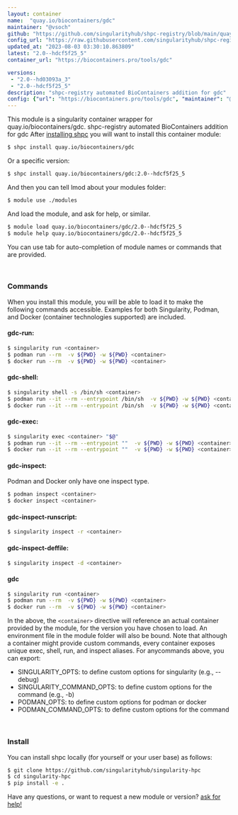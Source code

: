 ```yaml
---
layout: container
name:  "quay.io/biocontainers/gdc"
maintainer: "@vsoch"
github: "https://github.com/singularityhub/shpc-registry/blob/main/quay.io/biocontainers/gdc/container.yaml"
config_url: "https://raw.githubusercontent.com/singularityhub/shpc-registry/main/quay.io/biocontainers/gdc/container.yaml"
updated_at: "2023-08-03 03:30:10.863809"
latest: "2.0--hdcf5f25_5"
container_url: "https://biocontainers.pro/tools/gdc"

versions:
 - "2.0--hd03093a_3"
 - "2.0--hdcf5f25_5"
description: "shpc-registry automated BioContainers addition for gdc"
config: {"url": "https://biocontainers.pro/tools/gdc", "maintainer": "@vsoch", "description": "shpc-registry automated BioContainers addition for gdc", "latest": {"2.0--hdcf5f25_5": "sha256:22ae6ab10b489fa5aa568e28d88b8ce2c8a6684069f7375799083a0eb63dad49"}, "tags": {"2.0--hd03093a_3": "sha256:e64e16a86dfa1cba22d5ec58144a5d8ddbd980fd559d8706f3b0b18b9d029148", "2.0--hdcf5f25_5": "sha256:22ae6ab10b489fa5aa568e28d88b8ce2c8a6684069f7375799083a0eb63dad49"}, "docker": "quay.io/biocontainers/gdc"}
---
```


This module is a singularity container wrapper for quay.io/biocontainers/gdc.
shpc-registry automated BioContainers addition for gdc
After [installing shpc](#install) you will want to install this container module:


```bash
$ shpc install quay.io/biocontainers/gdc
```

Or a specific version:

```bash
$ shpc install quay.io/biocontainers/gdc:2.0--hdcf5f25_5
```

And then you can tell lmod about your modules folder:

```bash
$ module use ./modules
```

And load the module, and ask for help, or similar.

```bash
$ module load quay.io/biocontainers/gdc/2.0--hdcf5f25_5
$ module help quay.io/biocontainers/gdc/2.0--hdcf5f25_5
```

You can use tab for auto-completion of module names or commands that are provided.

<br>

### Commands

When you install this module, you will be able to load it to make the following commands accessible.
Examples for both Singularity, Podman, and Docker (container technologies supported) are included.

#### gdc-run:

```bash
$ singularity run <container>
$ podman run --rm  -v ${PWD} -w ${PWD} <container>
$ docker run --rm  -v ${PWD} -w ${PWD} <container>
```

#### gdc-shell:

```bash
$ singularity shell -s /bin/sh <container>
$ podman run --it --rm --entrypoint /bin/sh  -v ${PWD} -w ${PWD} <container>
$ docker run --it --rm --entrypoint /bin/sh  -v ${PWD} -w ${PWD} <container>
```

#### gdc-exec:

```bash
$ singularity exec <container> "$@"
$ podman run --it --rm --entrypoint ""  -v ${PWD} -w ${PWD} <container> "$@"
$ docker run --it --rm --entrypoint ""  -v ${PWD} -w ${PWD} <container> "$@"
```

#### gdc-inspect:

Podman and Docker only have one inspect type.

```bash
$ podman inspect <container>
$ docker inspect <container>
```

#### gdc-inspect-runscript:

```bash
$ singularity inspect -r <container>
```

#### gdc-inspect-deffile:

```bash
$ singularity inspect -d <container>
```



#### gdc

```bash
$ singularity run <container>
$ podman run --rm  -v ${PWD} -w ${PWD} <container>
$ docker run --rm  -v ${PWD} -w ${PWD} <container>
```


In the above, the `<container>` directive will reference an actual container provided
by the module, for the version you have chosen to load. An environment file in the
module folder will also be bound. Note that although a container
might provide custom commands, every container exposes unique exec, shell, run, and
inspect aliases. For anycommands above, you can export:

 - SINGULARITY_OPTS: to define custom options for singularity (e.g., --debug)
 - SINGULARITY_COMMAND_OPTS: to define custom options for the command (e.g., -b)
 - PODMAN_OPTS: to define custom options for podman or docker
 - PODMAN_COMMAND_OPTS: to define custom options for the command

<br>

### Install

You can install shpc locally (for yourself or your user base) as follows:

```bash
$ git clone https://github.com/singularityhub/singularity-hpc
$ cd singularity-hpc
$ pip install -e .
```

Have any questions, or want to request a new module or version? [ask for help!](https://github.com/singularityhub/singularity-hpc/issues)